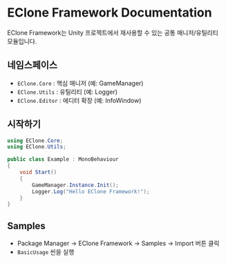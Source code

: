 # EClone Framework Documentation

EClone Framework는 Unity 프로젝트에서 재사용할 수 있는 공통 매니저/유틸리티 모듈입니다.

## 네임스페이스
- `EClone.Core` : 핵심 매니저 (예: GameManager)
- `EClone.Utils` : 유틸리티 (예: Logger)
- `EClone.Editor` : 에디터 확장 (예: InfoWindow)

## 시작하기
```csharp
using EClone.Core;
using EClone.Utils;

public class Example : MonoBehaviour
{
    void Start()
    {
        GameManager.Instance.Init();
        Logger.Log("Hello EClone Framework!");
    }
}
```

## Samples
- Package Manager → EClone Framework → Samples → Import 버튼 클릭
- `BasicUsage` 씬을 실행